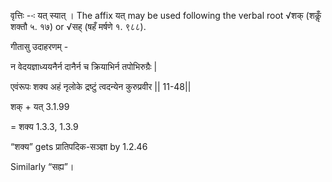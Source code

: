 




वृत्तिः --ः यत् स्यात् । The affix यत् may be used following the verbal root √शक् (शकॢँ शक्तौ ५. १७) or √सह् (षहँ मर्षणे १. ९८८).


गीतासु उदाहरणम् -

न वेदयज्ञाध्ययनैर्न दानैर्न च क्रियाभिर्न तपोभिरुग्रैः |

एवंरूपः शक्य अहं नृलोके द्रष्टुं त्वदन्येन कुरुप्रवीर || 11-48||


शक् + यत् 3.1.99

= शक्य 1.3.3, 1.3.9

“शक्य” gets प्रातिपदिक-सञ्ज्ञा by 1.2.46


Similarly “सह्य”।

